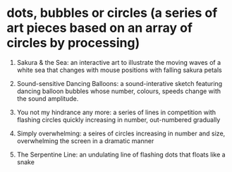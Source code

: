 # dots, bubbles or circles (a series of art pieces based on an array of circles by processing)

1. Sakura & the Sea:
an interactive art to illustrate the moving waves of a white sea that changes with mouse positions with falling sakura petals

2. Sound-sensitive Dancing Balloons:
a sound-interative sketch featuring dancing balloon bubbles whose number, colours, speeds change with the sound amplitude.

3. You not my hindrance any more:
a series of lines in competition with flashing circles quickly increasing in number, out-numbered gradually

4. Simply overwhelming:
a seires of circles increasing in number and size, overwhelming the screen in a dramatic manner

5. The Serpentine Line:
an undulating line of flashing dots that floats like a snake
